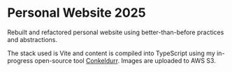 # Personal Website 2025

Rebuilt and refactored personal website using better-than-before practices and abstractions.

The stack used is Vite and content is compiled into TypeScript using my in-progress open-source tool [Conkeldurr](https://github.com/andrlime/conkeldurr). Images are uploaded to AWS S3.

